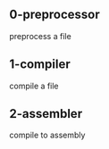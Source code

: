 ## 0-preprocessor

preprocess a file

## 1-compiler

compile a file

## 2-assembler

compile to assembly
